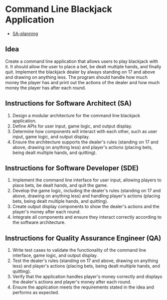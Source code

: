 # Command Line Blackjack Application

-   [SA-planning](./repro4.saplan.coarch.md)


## Idea
Create a command line application that allows users to play blackjack with it. It should allow the user to place a bet, be dealt multiple hands, and finally quit. Implement the blackjack dealer by always standing on 17 and above and drawing on anything less. The program should handle how much money the player has and print out the actions of the dealer and how much money the player has after each round.

## Instructions for Software Architect (SA)
1. Design a modular architecture for the command line blackjack application.
2. Define APIs for user input, game logic, and output display.
3. Determine how components will interact with each other, such as user input, game logic, and output display.
4. Ensure the architecture supports the dealer's rules (standing on 17 and above, drawing on anything less) and player's actions (placing bets, being dealt multiple hands, and quitting).

## Instructions for Software Developer (SDE)
1. Implement the command line interface for user input, allowing players to place bets, be dealt hands, and quit the game.
2. Develop the game logic, including the dealer's rules (standing on 17 and above, drawing on anything less) and handling player's actions (placing bets, being dealt multiple hands, and quitting).
3. Create output display components to show the dealer's actions and the player's money after each round.
4. Integrate all components and ensure they interact correctly according to the software architecture.

## Instructions for Quality Assurance Engineer (QA)
1. Write test cases to validate the functionality of the command line interface, game logic, and output display.
2. Test the dealer's rules (standing on 17 and above, drawing on anything less) and player's actions (placing bets, being dealt multiple hands, and quitting).
3. Verify that the application handles player's money correctly and displays the dealer's actions and player's money after each round.
4. Ensure the application meets the requirements stated in the idea and performs as expected.